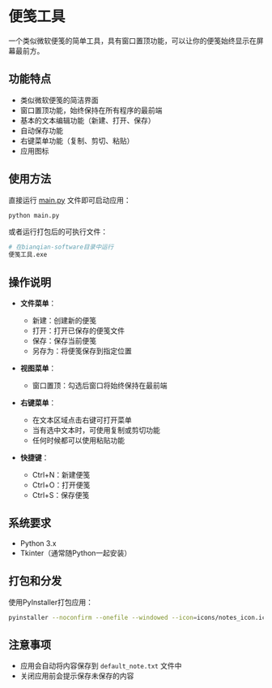 # 便笺工具

一个类似微软便笺的简单工具，具有窗口置顶功能，可以让你的便笺始终显示在屏幕最前方。

## 功能特点

- 类似微软便笺的简洁界面
- 窗口置顶功能，始终保持在所有程序的最前端
- 基本的文本编辑功能（新建、打开、保存）
- 自动保存功能
- 右键菜单功能（复制、剪切、粘贴）
- 应用图标

## 使用方法

直接运行 [main.py](file:///C:/Users/admin/PycharmProjects/bianqian/main.py) 文件即可启动应用：

```bash
python main.py
```

或者运行打包后的可执行文件：

```bash
# 在bianqian-software目录中运行
便笺工具.exe
```

## 操作说明

- **文件菜单**：
  - 新建：创建新的便笺
  - 打开：打开已保存的便笺文件
  - 保存：保存当前便笺
  - 另存为：将便笺保存到指定位置

- **视图菜单**：
  - 窗口置顶：勾选后窗口将始终保持在最前端

- **右键菜单**：
  - 在文本区域点击右键可打开菜单
  - 当有选中文本时，可使用复制或剪切功能
  - 任何时候都可以使用粘贴功能

- **快捷键**：
  - Ctrl+N：新建便笺
  - Ctrl+O：打开便笺
  - Ctrl+S：保存便笺

## 系统要求

- Python 3.x
- Tkinter（通常随Python一起安装）

## 打包和分发

使用PyInstaller打包应用：

```bash
pyinstaller --noconfirm --onefile --windowed --icon=icons/notes_icon.ico main.py
```

## 注意事项

- 应用会自动将内容保存到 `default_note.txt` 文件中
- 关闭应用前会提示保存未保存的内容